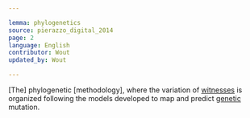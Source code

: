 ```yaml
---

lemma: phylogenetics
source: pierazzo_digital_2014
page: 2
language: English
contributor: Wout
updated_by: Wout

---
```


[The] phylogenetic [methodology], where the variation of [witnesses](witness.html) is organized following the models developed to map and predict [genetic](genesis.html) mutation.
